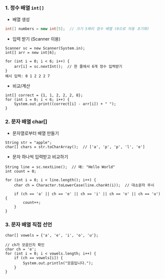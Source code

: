 ### 1. 정수 배열 `int[]`

- 배열 생성
```java
int[] numbers = new int[5];  // 크기 5짜리 정수 배열 (0으로 자동 초기화)
```
- 입력 받기 (Scanner 이용)
```
Scanner sc = new Scanner(System.in);
int[] arr = new int[6];

for (int i = 0; i < 6; i++) {
    arr[i] = sc.nextInt();  // 한 줄에서 6개 정수 입력받기
}
예시 입력: 0 1 2 2 2 7
```
- 비교/계산
```
int[] correct = {1, 1, 2, 2, 2, 8};
for (int i = 0; i < 6; i++) {
    System.out.print((correct[i] - arr[i]) + " ");
}
```
### 2. 문자 배열 char[]
- 문자열로부터 배열 만들기
```
String str = "apple";
char[] chars = str.toCharArray();  // ['a', 'p', 'p', 'l', 'e']
```
- 문자 하나씩 입력받고 비교하기
```
String line = sc.nextLine();  // 예: "Hello World"
int count = 0;

for (int i = 0; i < line.length(); i++) {
    char ch = Character.toLowerCase(line.charAt(i));  // 대소문자 무시

    if (ch == 'a' || ch == 'e' || ch == 'i' || ch == 'o' || ch == 'u') {
        count++;
    }
}
```
###  3. 문자 배열 직접 선언
```
char[] vowels = {'a', 'e', 'i', 'o', 'u'};

// ch가 모음인지 확인
char ch = 'e';
for (int i = 0; i < vowels.length; i++) {
    if (ch == vowels[i]) {
        System.out.println("모음입니다.");
    }
}
```
